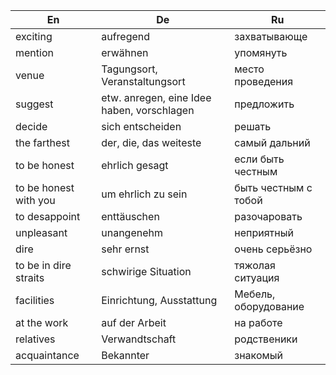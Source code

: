 En|De|Ru
---|---|---
exciting|aufregend|захватывающе
mention|erwähnen|упомянуть
venue|Tagungsort, Veranstaltungsort|место проведения
suggest|etw. anregen, eine Idee haben, vorschlagen|предложить
decide|sich entscheiden|решать
the farthest|der, die, das weiteste|самый дальний
to be honest|ehrlich gesagt|если быть честным
to be honest with you|um ehrlich zu sein|быть честным с тобой
to desappoint|enttäuschen|разочаровать
unpleasant|unangenehm|неприятный
dire|sehr ernst|очень серьёзно
to be in dire straits|schwirige Situation|тяжолая ситуация
facilities|Einrichtung, Ausstattung|Мебель, оборудование
at the work|auf der Arbeit|на работе
relatives |Verwandtschaft|родственики
acquaintance|Bekannter|знакомый
